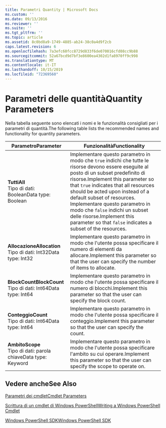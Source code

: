 ```yaml
---
title: Parametri Quantity | Microsoft Docs
ms.custom: ''
ms.date: 09/13/2016
ms.reviewer: ''
ms.suite: ''
ms.tgt_pltfrm: ''
ms.topic: article
ms.assetid: 8c0bd8a9-1749-4885-ab24-38c0a4d9f2cb
caps.latest.revision: 6
ms.openlocfilehash: 7a3efc60fcc8729d833f6de070016cfd08cc9b88
ms.sourcegitcommit: 52a67bcd9d7bf3e8600ea4302d1fa8970ff9c998
ms.translationtype: MT
ms.contentlocale: it-IT
ms.lasthandoff: 10/15/2019
ms.locfileid: "72369560"
---
```

# <a name="quantity-parameters"></a><span data-ttu-id="ecbe4-102">Parametri delle quantità</span><span class="sxs-lookup"><span data-stu-id="ecbe4-102">Quantity Parameters</span></span>

<span data-ttu-id="ecbe4-103">Nella tabella seguente sono elencati i nomi e le funzionalità consigliati per i parametri di quantità.</span><span class="sxs-lookup"><span data-stu-id="ecbe4-103">The following table lists the recommended names and functionality for quantity parameters.</span></span>

|<span data-ttu-id="ecbe4-104">Parametro</span><span class="sxs-lookup"><span data-stu-id="ecbe4-104">Parameter</span></span>|<span data-ttu-id="ecbe4-105">Funzionalità</span><span class="sxs-lookup"><span data-stu-id="ecbe4-105">Functionality</span></span>|
|---|---|
|<span data-ttu-id="ecbe4-106">**Tutti**</span><span class="sxs-lookup"><span data-stu-id="ecbe4-106">**All**</span></span><br><span data-ttu-id="ecbe4-107">Tipo di dati: Boolean</span><span class="sxs-lookup"><span data-stu-id="ecbe4-107">Data type: Boolean</span></span>|<span data-ttu-id="ecbe4-108">Implementare questo parametro in modo che `true` indichi che tutte le risorse devono essere eseguite al posto di un subset predefinito di risorse.</span><span class="sxs-lookup"><span data-stu-id="ecbe4-108">Implement this parameter so that `true` indicates that all resources should be acted upon instead of a default subset of resources.</span></span> <span data-ttu-id="ecbe4-109">Implementare questo parametro in modo che `false` indichi un subset delle risorse.</span><span class="sxs-lookup"><span data-stu-id="ecbe4-109">Implement this parameter so that `false` indicates a subset of the resources.</span></span>|
|<span data-ttu-id="ecbe4-110">**Allocazione**</span><span class="sxs-lookup"><span data-stu-id="ecbe4-110">**Allocation**</span></span><br><span data-ttu-id="ecbe4-111">Tipo di dati: Int32</span><span class="sxs-lookup"><span data-stu-id="ecbe4-111">Data type: Int32</span></span>|<span data-ttu-id="ecbe4-112">Implementare questo parametro in modo che l'utente possa specificare il numero di elementi da allocare.</span><span class="sxs-lookup"><span data-stu-id="ecbe4-112">Implement this parameter so that the user can specify the number of items to allocate.</span></span>|
|<span data-ttu-id="ecbe4-113">**BlockCount**</span><span class="sxs-lookup"><span data-stu-id="ecbe4-113">**BlockCount**</span></span><br><span data-ttu-id="ecbe4-114">Tipo di dati: Int64</span><span class="sxs-lookup"><span data-stu-id="ecbe4-114">Data type: Int64</span></span>|<span data-ttu-id="ecbe4-115">Implementare questo parametro in modo che l'utente possa specificare il numero di blocchi.</span><span class="sxs-lookup"><span data-stu-id="ecbe4-115">Implement this parameter so that the user can specify the block count.</span></span>|
|<span data-ttu-id="ecbe4-116">**Conteggio**</span><span class="sxs-lookup"><span data-stu-id="ecbe4-116">**Count**</span></span><br><span data-ttu-id="ecbe4-117">Tipo di dati: Int64</span><span class="sxs-lookup"><span data-stu-id="ecbe4-117">Data type: Int64</span></span>|<span data-ttu-id="ecbe4-118">Implementare questo parametro in modo che l'utente possa specificare il conteggio.</span><span class="sxs-lookup"><span data-stu-id="ecbe4-118">Implement this parameter so that the user can specify the count.</span></span>|
|<span data-ttu-id="ecbe4-119">**Ambito**</span><span class="sxs-lookup"><span data-stu-id="ecbe4-119">**Scope**</span></span><br><span data-ttu-id="ecbe4-120">Tipo di dati: parola chiave</span><span class="sxs-lookup"><span data-stu-id="ecbe4-120">Data type: Keyword</span></span>|<span data-ttu-id="ecbe4-121">Implementare questo parametro in modo che l'utente possa specificare l'ambito su cui operare.</span><span class="sxs-lookup"><span data-stu-id="ecbe4-121">Implement this parameter so that the user can specify the scope to operate on.</span></span>|

## <a name="see-also"></a><span data-ttu-id="ecbe4-122">Vedere anche</span><span class="sxs-lookup"><span data-stu-id="ecbe4-122">See Also</span></span>

[<span data-ttu-id="ecbe4-123">Parametri dei cmdlet</span><span class="sxs-lookup"><span data-stu-id="ecbe4-123">Cmdlet Parameters</span></span>](./cmdlet-parameters.md)

[<span data-ttu-id="ecbe4-124">Scrittura di un cmdlet di Windows PowerShell</span><span class="sxs-lookup"><span data-stu-id="ecbe4-124">Writing a Windows PowerShell Cmdlet</span></span>](./writing-a-windows-powershell-cmdlet.md)

[<span data-ttu-id="ecbe4-125">Windows PowerShell SDK</span><span class="sxs-lookup"><span data-stu-id="ecbe4-125">Windows PowerShell SDK</span></span>](../windows-powershell-reference.md)
